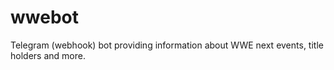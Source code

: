# wwebot
Telegram (webhook) bot providing information about WWE next events, title holders and more.
